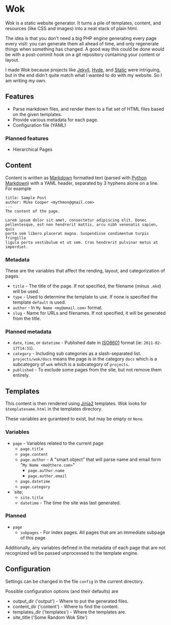 Wok
===
Wok is a static website generator. It turns a pile of templates, content, and resources (like CSS and images) into a neat stack of plain html.

The idea is that you don't need a big PHP engine generating every page every visit: you can generate them all ahead of time, and only regenerate things when something has changed. A good way this could be done would be with a post-commit hook on a git repository containing your content or layout.

I made Wok because projects like [Jekyll][jekyll], [Hyde][hyde], and [Static][static] were intriguing, but in the end didn't quite match what I wanted to do with my website. So I am writing my own.

[jekyll]: https://github.com/mojombo/jekyll
[hyde]: https://github.com/lakshmivyas/hyde 
[static]: http://static.newqdev.com/ 

Features
--------
-   Parse markdown files, and render them to a flat set of HTML files based on the given templates.
-   Provide various metadata for each page.
-   Configuration file (YAML)

### Planned features
-   Hierarchical Pages

Content
-------
Content is written as [Markdown][mkd] formatted text (parsed with [Python Markdown][pymkd]) with a YAML header, separated by 3 hyphens alone on a line. For example

    title: Sample Post
    author: Mike Cooper <mythmon@gmail.com>
    ---
    The content of the page.

    Lorem ipsum dolor sit amet, consectetur adipiscing elit. Donec
    pellentesque, est non hendrerit mattis, arcu nibh venenatis sapien, quis
    porta sem libero placerat magna. Suspendisse condimentum turpis fringilla
    ligula porta vestibulum et ut sem. Cras hendrerit pulvinar metus at
    imperdiet.

### Metadata
These are the variables that affect the rending, layout, and categorization of pages.

 -  `title` - The title of the page. If not specified, the filename (minus `.mkd`) will be used.
 -  `type` - Used to determine the template to use. If none is specified the template `default` is used.
 -  `author` - In `My Name <my@email.com>` format.
 -  `slug` - Name for URLs and filenames. If not specified, it will be generated from the title.

### Planned metadata
 -  `date`, `time`, or `datetime` - Published date in [ISO8601][8601] format (ie: `2011-02-17T14:31`).
 -  `category` - Including sub categories as a slash-separated list. `projects/wok/docs` means the page is in the category `docs` which is a subcategory of `wok` which is a subcategory of `projects`.
 -  `published` - To exclude some pages from the site, but not remove them entirely.

[mkd]: http://daringfireball.net/projects/markdown/ 
[pymkd]: http://www.freewisdom.org/projects/python-markdown/
[8601]: http://en.wikipedia.org/wiki/ISO_8601

Templates
---------
This content is then rendered using [Jinja2][jinja] templates. Wok looks for `$templatename.html` in the templates directory.

These variables are guranteed to exist, but may be empty or `None`.

### Variables
-   `page` - Variables related to the current page
    -   `page.title`
    -   `page.content`
    -   `page.author` - A "smart object" that will parse name and email form "`My Name <me@there.com>`"
        -   `page.author.name`
        -   `page.author.email`
    -   `page.datetime`
    -   `page.category`
-   `site;
    -   `site.title`
    -   `datetime` - The time the site was last generated.

### Planned
-   `page`
    -   `subpages` - For index pages. All pages that are an immediate subpage of this page.

Additionally, any variables defined in the metadata of each page that are not recognized will be passed unprocessed to the template engine.

[jinja]: http://jinja.pocoo.org/

Configuration
-------------
Settings can be changed in the file `config` in the current directory.

Possible configuration options (and their defaults) are
-   output_dir ('output') - Where to put the generated files.
-   content_dir ('content') - Where to find the content.
-   templates_dir ('templates') - Where the templates are.
-   site_title ('Some Random Wok Site')
